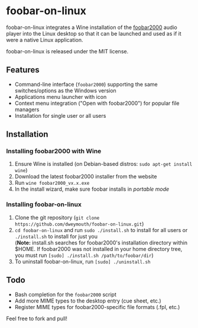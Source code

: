 foobar-on-linux
===============

foobar-on-linux integrates a Wine installation of the [foobar2000](http://www.foobar2000.org) audio player into the Linux desktop so that it can be launched and used as if it were a native Linux application.

foobar-on-linux is released under the MIT license.

Features
--------

- Command-line interface (`foobar2000`) supporting the same switches/options as the Windows version
- Applications menu launcher with icon
- Context menu integration ("Open with foobar2000") for popular file managers
- Installation for single user or all users

Installation
------------

### Installing foobar2000 with Wine

1. Ensure Wine is installed (on Debian-based distros: `sudo apt-get install wine`)
2. Download the latest foobar2000 installer from the website
3. Run `wine foobar2000_vx.x.exe`
4. In the install wizard, make sure foobar installs in *portable mode*

### Installing foobar-on-linux

1. Clone the git repository (`git clone https://github.com/dweymouth/foobar-on-linux.git`)
2. `cd foobar-on-linux` and run `sudo ./install.sh` to install for all users or `./install.sh` to install for just you<br/>
(**Note:** install.sh searches for foobar2000's installation directory within $HOME. If foobar2000 was not installed in your home directory tree, you must run `[sudo] ./install.sh /path/to/foobar/dir`)
3. To uninstall foobar-on-linux, run `[sudo] ./uninstall.sh`

Todo
----

- Bash completion for the `foobar2000` script
- Add more MIME types to the desktop entry (cue sheet, etc.)
- Register MIME types for foobar2000-specific file formats (.fpl, etc.)

Feel free to fork and pull!
